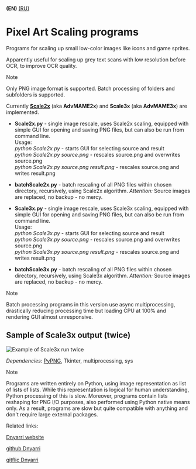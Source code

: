 **(EN)** [(RU)](README.RU.md)

# Pixel Art Scaling programs

Programs for scaling up small low-color images like icons and game sprites.

Apparently useful for scaling up grey text scans with low resolution before OCR, to improve OCR quality.

> [!NOTE]
> Only PNG image format is supported. Batch processing of folders and subfolders is supported.

Currently [**Scale2x**](https://github.com/amadvance/scale2x) (aka **AdvMAME2x**) and **Scale3x** (aka **AdvMAME3x**) are implemented.  

- **Scale2x.py** - single image rescale, uses Scale2x scaling, equipped with simple GUI for opening and saving PNG files, but can also be run from command line.  
Usage:  
    *python Scale2x.py*                           - starts GUI for selecting source and result  
    *python Scale2x.py source.png*                - rescales source.png and overwrites source.png  
    *python Scale2x.py source.png result.png*     - rescales source.png and writes result.png  

- **batchScale2x.py** - batch rescaling of all PNG files within chosen directory, recursively, using Scale2x algorithm. *Attention:* Source images are replaced, no backup - no mercy.  

- **Scale3x.py** - single image rescale, uses Scale3x scaling, equipped with simple GUI for opening and saving PNG files, but can also be run from command line.  
Usage:  
    *python Scale3x.py*                           - starts GUI for selecting source and result  
    *python Scale3x.py source.png*                - rescales source.png and overwrites source.png  
    *python Scale3x.py source.png result.png*     - rescales source.png and writes result.png  

- **batchScale3x.py** - batch rescaling of all PNG files within chosen directory, recursively, using Scale3x algorithm. *Attention:* Source images are replaced, no backup - no mercy.  

> [!NOTE]
> Batch processing programs in this version use async multiprocessing, drastically reducing processing time but loading CPU at 100% and rendering GUI almost unresponsive.  

## Sample of Scale3x output (twice)

![Example of Scale3x run twice](https://dnyarri.github.io/imgscalenx/x3x3.png)

*Dependencies:* [PyPNG](https://gitlab.com/drj11/pypng), Tkinter, multiprocessing, sys

> [!NOTE]
> Programs are written entirely on Python, using image representation as list of lists of lists.
> While this representation is logical for human understanding, Python processing of this is slow.
> Moreover, programs contain lists reshaping for PNG I/O purposes, also performed using Python native means only.
> As a result, programs are slow but quite compatible with anything and don't require large external packages.

Related links:

[Dnyarri website](https://dnyarri.github.io)

[github Dnyarri](https://github.com/Dnyarri)

[gitflic Dnyarri](https://gitflic.ru/user/dnyarri)
